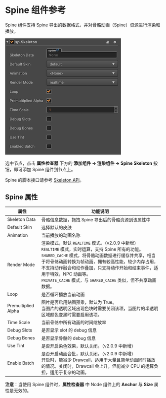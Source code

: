 # Spine 组件参考

Spine 组件支持 Spine 导出的数据格式，并对骨骼动画（Spine）资源进行渲染和播放。

![spine](./spine/spine-properties.png)

选中节点，点击 **属性检查器** 下方的 **添加组件 -> 渲染组件 -> Spine Skeleton** 按钮，即可添加 Spine 组件到节点上。

Spine 的脚本接口请参考 [Skeleton API](../../../api/zh/classes/Skeleton.html)。

## Spine 属性

| 属性 |   功能说明
| ------------------ | ------------------ |
| Skeleton Data      | 骨骼信息数据，拖拽 Spine 导出后的骨骼资源到该属性中
| Default Skin       | 选择默认的皮肤
| Animation          | 当前播放的动画名称
| Render Mode        | 渲染模式，默认 `REALTIME` 模式。（v2.0.9 中新增）<br>`REALTIME` 模式，实时运算，支持 Spine 所有的功能。<br>`SHARED_CACHE` 模式，将骨骼动画数据进行缓存并共享，相当于将骨骼动画转换为帧动画，拥有较高性能，较少内存占用，不支持动作融合和动作叠加，只支持动作开始和结束事件，适用于特效，NPC 动画等。<br>`PRIVATE_CACHE` 模式，与 `SHARED_CACHE` 类似，但不共享动画数据。
| Loop               | 是否循环播放当前动画
| Premultiplied Alpha| 图片是否启用贴图预乘，默认为 True。<br>当图片的透明区域出现色块时需要关闭该项，当图片的半透明区域颜色变黑时需要启用该项。
| Time Scale         | 当前骨骼中所有动画的时间缩放率
| Debug Slots        | 是否显示 slot 的 debug 信息
| Debug Bones        | 是否显示骨骼的 debug 信息
| Use Tint           | 是否开启染色效果，默认关闭。（v2.0.9 中新增）
| Enable Batch       | 是否开启动画合批，默认关闭。（v2.0.9 中新增）<br>开启时，能减少 Drawcall，适用于大量且简单动画同时播放的情况。关闭时，Drawcall 会上升，但能减少 CPU 的运算负担，适用于复杂的动画。

**注意**：当使用 Spine 组件时，**属性检查器** 中 Node 组件上的 **Anchor** 与 **Size** 属性是无效的。
